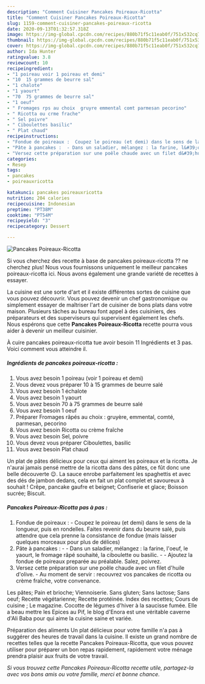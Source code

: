 ```yaml
---
description: "Comment Cuisiner Pancakes Poireaux-Ricotta"
title: "Comment Cuisiner Pancakes Poireaux-Ricotta"
slug: 1159-comment-cuisiner-pancakes-poireaux-ricotta
date: 2020-09-13T01:32:57.318Z
image: https://img-global.cpcdn.com/recipes/880b71f5c11eab0f/751x532cq70/pancakes-poireaux-ricotta-photo-principale-de-la-recette.jpg
thumbnail: https://img-global.cpcdn.com/recipes/880b71f5c11eab0f/751x532cq70/pancakes-poireaux-ricotta-photo-principale-de-la-recette.jpg
cover: https://img-global.cpcdn.com/recipes/880b71f5c11eab0f/751x532cq70/pancakes-poireaux-ricotta-photo-principale-de-la-recette.jpg
author: Ida Hunter
ratingvalue: 3.8
reviewcount: 10
recipeingredient:
- "1 poireau voir 1 poireau et demi"
- "10  15 grammes de beurre sal"
- "1 chalote"
- "1 yaourt"
- "70  75 grammes de beurre sal"
- "1 oeuf"
- " Fromages rps au choix  gruyre emmental comt parmesan pecorino"
- " Ricotta ou crme frache"
- " Sel poivre"
- " Ciboulettes basilic"
- " Plat chaud"
recipeinstructions:
- "Fondue de poireaux :  Coupez le poireau (et demi) dans le sens de la longueur, puis en rondelles. Faites revenir dans du beurre salé, puis attendre que cela prenne la consistance de fondue (mais laisser quelques morceaux pour plus de délices)"
- "Pâte à pancakes :  - Dans un saladier, mélangez : la farine, l&#39;oeuf, le yaourt, le fromage râpé souhaité, la ciboulette ou basilic.  - Ajoutez la fondue de poireaux preparée au préalable. Salez, poivrez."
- "Versez cette préparation sur une poêle chaude avec un filet d&#39;huile d&#39;olive.  Au moment de servir : recouvrez vos pancakes de ricotta ou crème fraîche, votre convenance."
categories:
- Resep
tags:
- pancakes
- poireauxricotta

katakunci: pancakes poireauxricotta 
nutrition: 204 calories
recipecuisine: Indonesian
preptime: "PT38M"
cooktime: "PT54M"
recipeyield: "3"
recipecategory: Dessert

---
```



![Pancakes Poireaux-Ricotta](https://img-global.cpcdn.com/recipes/880b71f5c11eab0f/751x532cq70/pancakes-poireaux-ricotta-photo-principale-de-la-recette.jpg)

Si vous cherchez des recette à base de pancakes poireaux-ricotta ?? ne cherchez plus! Nous vous fournissons uniquement le meilleur pancakes poireaux-ricotta ici. Nous avons également une grande variété de recettes à essayer.

La cuisine est une sorte d'art et il existe différentes sortes de cuisine que vous pouvez découvrir. Vous pouvez devenir un chef gastronomique ou simplement essayer de maîtriser l'art de cuisiner de bons plats dans votre maison. Plusieurs tâches au bureau font appel à des cuisiniers, des préparateurs et des superviseurs qui supervisent également les chefs. Nous espérons que cette <strong> Pancakes Poireaux-Ricotta </strong> recette pourra vous aider à devenir un meilleur cuisinier.

<!--inarticleads1-->

À cuire pancakes poireaux-ricotta tue avoir besoin 11 Ingrédients et 3 pas. Voici comment vous atteindre il.

##### Ingrédients de pancakes poireaux-ricotta :

1. Vous avez besoin 1 poireau (voir 1 poireau et demi)
1. Vous devez vous préparer 10 à 15 grammes de beurre salé
1. Vous avez besoin 1 échalote
1. Vous avez besoin 1 yaourt
1. Vous avez besoin 70 à 75 grammes de beurre salé
1. Vous avez besoin 1 oeuf
1. Préparer  Fromages râpés au choix : gruyère, emmental, comté, parmesan, pecorino
1. Vous avez besoin  Ricotta ou crème fraîche
1. Vous avez besoin  Sel, poivre
1. Vous devez vous préparer  Ciboulettes, basilic
1. Vous avez besoin  Plat chaud


Un plat de pâtes délicieux pour ceux qui aiment les poireaux et la ricotta. Je n&#39;aurai jamais pensé mettre de la ricotta dans des pâtes, ce fût donc une belle découverte 😉. La sauce enrobe parfaitement les spaghettis et avec des dés de jambon dedans, cela en fait un plat complet et savoureux à souhait ! Crêpe, pancake gaufre et beignet; Confiserie et glace; Boisson sucrée; Biscuit. 

<!--inarticleads2-->

##### Pancakes Poireaux-Ricotta pas à pas :

1. Fondue de poireaux :  - Coupez le poireau (et demi) dans le sens de la longueur, puis en rondelles. Faites revenir dans du beurre salé, puis attendre que cela prenne la consistance de fondue (mais laisser quelques morceaux pour plus de délices)
1. Pâte à pancakes :  - - Dans un saladier, mélangez : la farine, l&#39;oeuf, le yaourt, le fromage râpé souhaité, la ciboulette ou basilic.  - - Ajoutez la fondue de poireaux preparée au préalable. Salez, poivrez.
1. Versez cette préparation sur une poêle chaude avec un filet d&#39;huile d&#39;olive.  - Au moment de servir : recouvrez vos pancakes de ricotta ou crème fraîche, votre convenance.


Les pâtes; Pain et brioche; Viennoiserie. Sans gluten; Sans lactose; Sans oeuf; Recette végétarienne; Recette protéinée. Index des recettes; Cours de cuisine ; Le magazine. Cocotte de légumes d&#39;hiver à la saucisse fumée. Elle a beau mettre les Epices au Pif, le blog d&#39;Enora est une véritable caverne d&#39;Ali Baba pour qui aime la cuisine saine et variée. 

<!--inarticleads1-->

<p>
Préparation des aliments Un plat délicieux pour votre famille n'a pas à suggérer des heures de travail dans la cuisine. Il existe un grand nombre de recettes telles que la recette Pancakes Poireaux-Ricotta, que vous pouvez utiliser pour préparer un bon repas rapidement, rapidement votre ménage prendra plaisir aux fruits de votre travail.
</p>

<p>
<i>Si vous trouvez cette Pancakes Poireaux-Ricotta recette utile, partagez-la avec vos bons amis ou votre famille, merci et bonne chance.</i>
</p>
